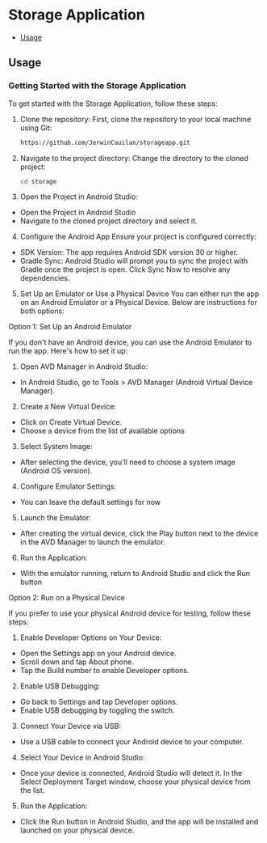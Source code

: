 # Storage Application
- [Usage](#usage)

## Usage
### Getting Started with the Storage Application
To get started with the Storage Application, follow these steps:

1. Clone the repository:
First, clone the repository to your local machine using Git:
   ```bash
   https://github.com/JerwinCauilan/storageapp.git
3. Navigate to the project directory:
Change the directory to the cloned project:
    ```bash
    cd storage
3. Open the Project in Android Studio:
* Open the Project in Android Studio
* Navigate to the cloned project directory and select it.
4. Configure the Android App
Ensure your project is configured correctly:
* SDK Version: The app requires Android SDK version 30 or higher.
* Gradle Sync: Android Studio will prompt you to sync the project with Gradle once the project is open. Click Sync Now to resolve any dependencies.
5. Set Up an Emulator or Use a Physical Device
You can either run the app on an Android Emulator or a Physical Device. Below are instructions for both options:

Option 1: Set Up an Android Emulator

If you don't have an Android device, you can use the Android Emulator to run the app. Here's how to set it up:
1. Open AVD Manager in Android Studio:
* In Android Studio, go to Tools > AVD Manager (Android Virtual Device Manager).
2. Create a New Virtual Device:
* Click on Create Virtual Device.
* Choose a device from the list of available options
3. Select System Image:
* After selecting the device, you'll need to choose a system image (Android OS version).
4. Configure Emulator Settings:
* You can leave the default settings for now
5. Launch the Emulator:
* After creating the virtual device, click the Play button next to the device in the AVD Manager to launch the emulator.
6. Run the Application:
* With the emulator running, return to Android Studio and click the Run button

Option 2: Run on a Physical Device

If you prefer to use your physical Android device for testing, follow these steps:
1. Enable Developer Options on Your Device:
* Open the Settings app on your Android device.
* Scroll down and tap About phone.
* Tap the Build number to enable Developer options.
2. Enable USB Debugging:
* Go back to Settings and tap Developer options.
* Enable USB debugging by toggling the switch.
3. Connect Your Device via USB:
* Use a USB cable to connect your Android device to your computer.
4. Select Your Device in Android Studio:
* Once your device is connected, Android Studio will detect it. In the Select Deployment Target window, choose your physical device from the list.
5. Run the Application:
* Click the Run button in Android Studio, and the app will be installed and launched on your physical device.

